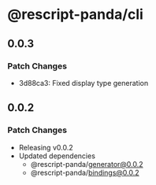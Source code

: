 # @rescript-panda/cli

## 0.0.3

### Patch Changes

- 3d88ca3: Fixed display type generation

## 0.0.2

### Patch Changes

- Releasing v0.0.2
- Updated dependencies
  - @rescript-panda/generator@0.0.2
  - @rescript-panda/bindings@0.0.2
